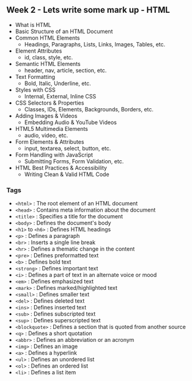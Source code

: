 ## Week 2 - Lets write some mark up - HTML

- What is HTML
- Basic Structure of an HTML Document
- Common HTML Elements
  - Headings, Paragraphs, Lists, Links, Images, Tables, etc.
- Element Attributes
  - id, class, style, etc.
- Semantic HTML Elements
  - header, nav, article, section, etc.
- Text Formatting
  - Bold, Italic, Underline, etc.
- Styles with CSS
  - Internal, External, Inline CSS
- CSS Selectors & Properties
  - Classes, IDs, Elements, Backgrounds, Borders, etc.
- Adding Images & Videos
  - Embedding Audio & YouTube Videos
- HTML5 Multimedia Elements
  - audio, video, etc.
- Form Elements & Attributes
  - input, textarea, select, button, etc.
- Form Handling with JavaScript
  - Submitting Forms, Form Validation, etc.
- HTML Best Practices & Accessibility
  - Writing Clean & Valid HTML Code

### Tags

- `<html>` : The root element of an HTML document
- `<head>` : Contains meta information about the document
- `<title>` : Specifies a title for the document
- `<body>` : Defines the document's body
- `<h1>` to `<h6>` : Defines HTML headings
- `<p>` : Defines a paragraph
- `<br>` : Inserts a single line break
- `<hr>` : Defines a thematic change in the content
- `<pre>` : Defines preformatted text
- `<b>` : Defines bold text
- `<strong>` : Defines important text
- `<i>` : Defines a part of text in an alternate voice or mood
- `<em>` : Defines emphasized text
- `<mark>` : Defines marked/highlighted text
- `<small>` : Defines smaller text
- `<del>` : Defines deleted text
- `<ins>` : Defines inserted text
- `<sub>` : Defines subscripted text
- `<sup>` : Defines superscripted text
- `<blockquote>` : Defines a section that is quoted from another source
- `<q>` : Defines a short quotation
- `<abbr>` : Defines an abbreviation or an acronym
- `<img>` : Defines an image
- `<a>` : Defines a hyperlink
- `<ul>` : Defines an unordered list
- `<ol>` : Defines an ordered list
- `<li>` : Defines a list item
